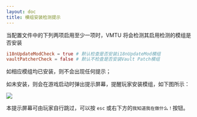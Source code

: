 ```yaml
---
layout: doc
title: 模组安装检测提示
---
```


当配置文件中的下列两项启用至少一项时，VMTU 将会检测其启用检测的模组是否安装

```toml
i18nUpdateModCheck = true # 默认检查是否安装i18nUpdateMod模组
vaultPatcherCheck = false # 默认不检查是否安装Vault Patch模组
```

如相应模组均已安装，则不会出现任何提示；

如未安装，则会在游戏启动时弹出提示屏幕，提醒玩家安装模组，如下图所示：

![](/imgs/vmtu/mod-check.png)

本提示屏幕可由玩家自行跳过，可以按 `esc` 或右下方的`我知道我在做什么！`按钮。
